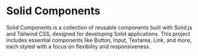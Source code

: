 # Solid Components

Solid Components is a collection of reusable components built with Solid.js and Tailwind CSS, designed for developing Solid applications. This project includes essential components like Button, Input, Textarea, Link, and more, each styled with a focus on flexibility and responsiveness.
